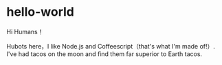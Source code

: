 # hello-world

Hi Humans！

Hubots here，I like Node.js and Coffeescript（that's what I'm made of!）.
I've had tacos on the moon and find them far superior to Earth tacos.
